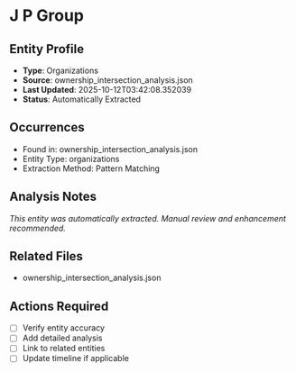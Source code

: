 # J P Group

## Entity Profile
- **Type**: Organizations
- **Source**: ownership_intersection_analysis.json
- **Last Updated**: 2025-10-12T03:42:08.352039
- **Status**: Automatically Extracted

## Occurrences
- Found in: ownership_intersection_analysis.json
- Entity Type: organizations
- Extraction Method: Pattern Matching

## Analysis Notes
*This entity was automatically extracted. Manual review and enhancement recommended.*

## Related Files
- ownership_intersection_analysis.json

## Actions Required
- [ ] Verify entity accuracy
- [ ] Add detailed analysis
- [ ] Link to related entities
- [ ] Update timeline if applicable
